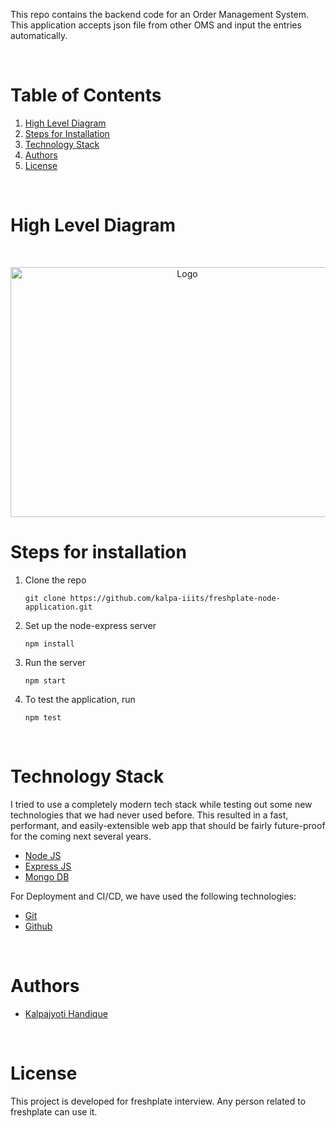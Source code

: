 This repo contains the backend code for an Order Management System. This application accepts json file from other OMS and input the entries automatically.
  
<!-- TABLE OF CONTENTS -->
<br/>

# Table of Contents

1. [High Level Diagram](#high-level-design)
1. [Steps for Installation](#installation)
2. [Technology Stack](#technology-stack)
3. [Authors](#authors)
4. [License](#license)

<br/>

# High Level Diagram

<br />
<p align="center">
    <img src="https://i.imgur.com/ncAgLlc.png" alt="Logo" width="550" height="400" >
</p>

# Steps for installation

1. Clone the repo
    ```
    git clone https://github.com/kalpa-iiits/freshplate-node-application.git
    ```
2. Set up the node-express server

    ```
    npm install 
    ```
3. Run the server
   ```
   npm start
   ```
4. To test the application, run
    ```
   npm test
   ```

<br>

# Technology Stack

I tried to use a completely modern tech stack while testing out some new technologies that we had never used before. This resulted in a fast, performant, and easily-extensible web app that should be fairly future-proof for the coming next several years. 

- [Node JS](https://nodejs.org/)
- [Express JS](https://expressjs.com/)
- [Mongo DB](https://mongodb.com/)

For Deployment and CI/CD, we have used the following technologies:

- [Git](https://git-scm.com/)
- [Github](https://github.com/)

<br/>

# Authors

- [Kalpajyoti Handique](https://github.com/kalpa-iiits) 

<br/>

# License

This project is developed for freshplate interview. Any person related to freshplate can use it.


